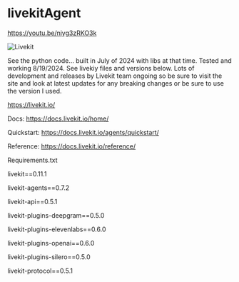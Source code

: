 # livekitAgent

https://youtu.be/niyg3zRKO3k

![Livekit](https://github.com/user-attachments/assets/f8463adb-dcc4-410a-a758-0d49b04b1227)

See the python code... built in July of 2024 with libs at that time.  Tested and working 8/19/2024.  See livekiy files and versions below.  Lots of development and releases by Livekit team ongoing so be sure to visit the site and look at latest updates for any breaking changes or be sure to use the version I used.

https://livekit.io/

Docs:  https://docs.livekit.io/home/

Quickstart:  https://docs.livekit.io/agents/quickstart/

Reference:  https://docs.livekit.io/reference/

Requirements.txt

livekit==0.11.1

livekit-agents==0.7.2

livekit-api==0.5.1

livekit-plugins-deepgram==0.5.0

livekit-plugins-elevenlabs==0.6.0

livekit-plugins-openai==0.6.0

livekit-plugins-silero==0.5.0

livekit-protocol==0.5.1


